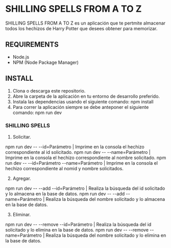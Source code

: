 # SHILLING SPELLS FROM A TO Z

SHILLING SPELLS FROM A TO Z es un aplicación que te pertmite almacenar todos los hechizos de Harry Potter que desees obtener para memorizar.

## REQUIREMENTS

- Node.js
- NPM (Node Package Manager)

## INSTALL

1. Clona o descarga este repositorio.
2. Abre la carpeta de la aplicación en tu entorno de desarrollo preferido.
3. Instala las dependencias usando el siguiente comando: npm install
4. Para correr la aplicación siempre se debe anteponer el siguiente comando: npm run dev

### SHILLING SPELLS

1. Solicitar.

npm run dev -- --id=Parámetro                           | Imprime en la consola el hechizo correspondiente al id solicitado.
npm run dev -- --name=Parámetro                         | Imprime en la consola el hechizo correspondiente al nombre solicitado.
npm run dev -- --id=Parámetro --name=Parámetro          | Imprime en la consola el hechizo correspondiente al nomid y nombre solicitados.

2. Agregar.

npm run dev -- --add --id=Parámetro                     | Realiza la búsqueda del id solicitado y lo almacena en la base de datos.
npm run dev -- --add --name=Parámetro                   | Realiza la búsqueda del nombre solicitado y lo almacena en la base de datos.

3. Eliminar.

npm run dev -- --remove --id=Parámetro                  | Realiza la búsqueda del id solicitado y lo elimina en la base de datos.
npm run dev -- --remove --name=Parámetro                | Realiza la búsqueda del nombre solicitado y lo elimina en la base de datos.